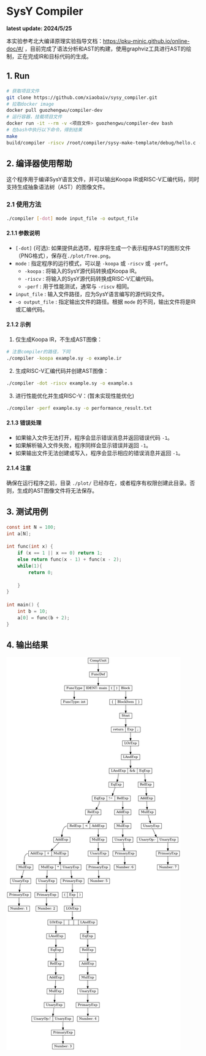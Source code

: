 # SysY Compiler 
**latest update: 2024/5/25**

本实验参考北大编译原理实验指导文档：https://pku-minic.github.io/online-doc/#/ ，目前完成了语法分析和AST的构建，使用graphviz工具进行AST的绘制，正在完成IR和目标代码的生成。

## 1. Run

```bash
# 获取项目文件
git clone https://github.com/xiaobaiv/sysy_compiler.git
# 拉取docker image
docker pull guozhengwu/compiler-dev
# 运行容器，挂载项目文件
docker run -it --rm -v <项目文件> guozhengwu/compiler-dev bash
# 在bash中执行以下命令，得到结果
make
build/compiler -riscv /root/compiler/sysy-make-template/debug/hello.c -o /root/compiler/sysy-make-template/debug/hello.riscv

```

## 2. 编译器使用帮助

这个程序用于编译SysY语言文件，并可以输出Koopa IR或RISC-V汇编代码，同时支持生成抽象语法树（AST）的图像文件。

### 2.1 使用方法

```bash
./compiler [-dot] mode input_file -o output_file
```


#### 2.1.1 参数说明

- `[-dot]` (可选): 如果提供此选项，程序将生成一个表示程序AST的图形文件（PNG格式），保存在`./plot/Tree.png`。
- `mode` : 指定程序的运行模式，可以是 `-koopa` 或 `-riscv` 或 `-perf`。
  - `-koopa` : 将输入的SysY源代码转换成Koopa IR。
  - `-riscv` : 将输入的SysY源代码转换成RISC-V汇编代码。
  - `-perf` : 用于性能测试，通常与 `-riscv` 相同。
- `input_file` : 输入文件路径，应为SysY语言编写的源代码文件。
- `-o output_file` : 指定输出文件的路径。根据 `mode` 的不同，输出文件将是IR或汇编代码。

#### 2.1.2 示例

1. 仅生成Koopa IR，不生成AST图像：
```bash
# 注意compiler的路径，下同
./compiler -koopa example.sy -o example.ir
```
2. 生成RISC-V汇编代码并创建AST图像：
```bash
./compiler -dot -riscv example.sy -o example.s
```
3. 进行性能优化并生成RISC-V：(暂未实现性能优化)
```bash
./compiler -perf example.sy -o performance_result.txt
```

#### 2.1.3 错误处理

- 如果输入文件无法打开，程序会显示错误消息并返回错误代码 `-1`。
- 如果解析输入文件失败，程序同样会显示错误并返回 `-1`。
- 如果输出文件无法创建或写入，程序会显示相应的错误消息并返回 `-1`。

#### 2.1.4 注意

确保在运行程序之前，目录 `./plot/` 已经存在，或者程序有权限创建此目录。否则，生成的AST图像文件将无法保存。


## 3. 测试用例
```c
const int N = 100;
int a[N];

int func(int x) {
    if (x == 1 || x == 0) return 1;
    else return func(x - 1) + func(x - 2);
    while(1){
        return 0;
    
    }
}

int main() {
    int b = 10;
    a[0] = func(b + 2);
}
```
## 4. 输出结果
![Alt text](plot/Tree.png)

